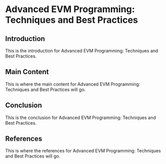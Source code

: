 # Advanced EVM Programming: Techniques and Best Practices

## Introduction

This is the introduction for Advanced EVM Programming: Techniques and Best Practices.

## Main Content

This is where the main content for Advanced EVM Programming: Techniques and Best Practices will go.

## Conclusion

This is the conclusion for Advanced EVM Programming: Techniques and Best Practices.

## References

This is where the references for Advanced EVM Programming: Techniques and Best Practices will go.

